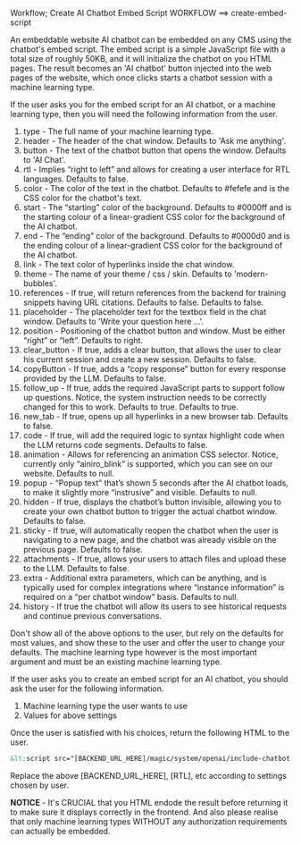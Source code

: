 Workflow; Create AI Chatbot Embed Script
WORKFLOW ==> create-embed-script

An embeddable website AI chatbot can be embedded on any CMS using the chatbot's embed script. The embed script is a simple JavaScript file with a total size of roughly 50KB, and it will initialize the chatbot on you HTML pages. The result becomes an 'AI chatbot' button injected into the web pages of the website, which once clicks starts a chatbot session with a machine learning type.

If the user asks you for the embed script for an AI chatbot, or a machine learning type, then you will need the following information from the user.

1. type - The full name of your machine learning type.
2. header - The header of the chat window. Defaults to 'Ask me anything'.
3. button - The text of the chatbot button that opens the window. Defaults to 'AI Chat'.
4. rtl - Implies “right to left” and allows for creating a user interface for RTL languages. Defaults to false.
5. color - The color of the text in the chatbot. Defaults to #fefefe and is the CSS color for the chatbot's text.
6. start - The “starting” color of the background. Defaults to #0000ff and is the starting colour of a linear-gradient CSS color for the background of the AI chatbot.
7. end - The “ending” color of the background. Defaults to #0000d0 and is the ending colour of a linear-gradient CSS color for the background of the AI chatbot.
8. link - The text color of hyperlinks inside the chat window.
9. theme - The name of your theme / css / skin. Defaults to 'modern-bubbles'.
10. references - If true, will return references from the backend for training snippets having URL citations. Defaults to false. Defaults to false.
11. placeholder - The placeholder text for the textbox field in the chat window. Defaults to 'Write your question here ...'.
12. position - Positioning of the chatbot button and window. Must be either “right” or “left”. Defaults to right.
13. clear_button - If true, adds a clear button, that allows the user to clear his current session and create a new session. Defaults to false.
14. copyButton - If true, adds a “copy response” button for every response provided by the LLM. Defaults to false.
15. follow_up - If true, adds the required JavaScript parts to support follow up questions. Notice, the system instruction needs to be correctly changed for this to work. Defaults to true. Defaults to true.
16. new_tab - If true, opens up all hyperlinks in a new browser tab. Defaults to false.
17. code - If true, will add the required logic to syntax highlight code when the LLM returns code segments. Defaults to false.
18. animation - Allows for referencing an animation CSS selector. Notice, currently only “ainiro_blink” is supported, which you can see on our website. Defaults to null.
19. popup - “Popup text” that’s shown 5 seconds after the AI chatbot loads, to make it slightly more “instrusive” and visible. Defaults to null.
20. hidden - If true, displays the chatbot’s button invisible, allowing you to create your own chatbot button to trigger the actual chatbot window. Defaults to false.
21. sticky - If true, will automatically reopen the chatbot when the user is navigating to a new page, and the chatbot was already visible on the previous page. Defaults to false.
22. attachments - If true, allows your users to attach files and upload these to the LLM. Defaults to false.
23. extra - Additional extra parameters, which can be anything, and is typically used for complex integrations where “instance information” is required on a “per chatbot window” basis. Defaults to null.
24. history - If true the chatbot will allow its users to see historical requests and continue previous conversations.

Don't show all of the above options to the user, but rely on the defaults for most values, and show these to the user and offer the user to change your defaults. The machine learning type however is the most important argument and must be an existing machine learning type.

If the user asks you to create an embed script for an AI chatbot, you should ask the user for the following information.

1. Machine learning type the user wants to use
2. Values for above settings

Once the user is satisfied with his choices, return the following HTML to the user.

```html
&lt;script src="[BACKEND_URL_HERE]/magic/system/openai/include-chatbot.js?rtl=[RTL]&clear_button=[CLEAR_BUTTON]&follow_up=[FOLLOW_UP]&copyButton=[COPY_BUTTON]&new_tab=[NEW_TAB]&code=[CODE]&references=[REFERENCES]&position=[POSITION]&type=[MACHINE_LEARNING_TYPE]&header=[HEADER]&popup=[POPUP]&button=[BUTTON_TEXT]&placeholder=[PLACEHOLDER]&color=[TEXT_COLOR]&start=[START_BG_VOLOR]&end=[END_BG_COLOR]&link=[LINK_COLOR]&theme=[THEME]&sticky=[STICKY]&attachments=[ATTACHMENTS]&history=[HISTORY]" defer&gt;&lt;/script&gt;
```

Replace the above [BACKEND_URL_HERE], [RTL], etc according to settings chosen by user.

**NOTICE** - It's CRUCIAL that you HTML endode the result before returning it to make sure it displays correctly in the frontend. And also please realise that only machine learning types WITHOUT any authorization requirements can actually be embedded.
